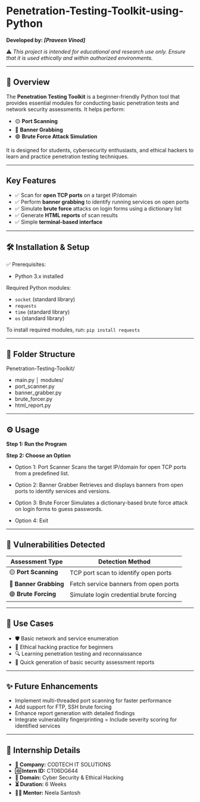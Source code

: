 # Penetration-Testing-Toolkit-using-Python

**Developed by: _[Praveen Vinod]_**

⚠️ _This project is intended for educational and research use only. Ensure that it is used ethically and within authorized environments._

---

## 📌 Overview
The **Penetration Testing Toolkit** is a beginner-friendly Python tool that provides essential modules for conducting basic penetration tests and network security assessments. It helps perform:

- 🟡 **Port Scanning**
- 🔴 **Banner Grabbing**
- 🟣 **Brute Force Attack Simulation**

It is designed for students, cybersecurity enthusiasts, and ethical hackers to learn and practice penetration testing techniques.

---

## Key Features

- ✅ Scan for **open TCP ports** on a target IP/domain
- ✅ Perform **banner grabbing** to identify running services on open ports
- ✅ Simulate **brute force** attacks on login forms using a dictionary list
- ✅ Generate **HTML reports** of scan results
- ✅ Simple **terminal-based interface**

---

## 🛠️ Installation & Setup

✅ Prerequisites:
- Python 3.x installed

Required Python modules:
- `socket` (standard library)
- `requests`
- `time` (standard library)
- `os` (standard library)

To install required modules, run:
`pip install requests`

---

## 📁 Folder Structure
Penetration-Testing-Toolkit/
- main.py
│ modules/
- port_scanner.py
- banner_grabber.py
- brute_forcer.py
- html_report.py

---
## ⚙️ Usage
**Step 1: Run the Program**

**Step 2: Choose an Option**

- Option 1: Port Scanner
Scans the target IP/domain for open TCP ports from a predefined list.

- Option 2: Banner Grabber
Retrieves and displays banners from open ports to identify services and versions.

- Option 3: Brute Forcer
Simulates a dictionary-based brute force attack on login forms to guess passwords.

- Option 4: Exit

--- 

## 🔐 Vulnerabilities Detected
| Assessment Type        | Detection Method                        |
| ---------------------- | --------------------------------------- |
| 🟡 **Port Scanning**   | TCP port scan to identify open ports    |
| 🔴 **Banner Grabbing** | Fetch service banners from open ports   |
| 🟣 **Brute Forcing**   | Simulate login credential brute forcing |

---

## 🧠 Use Cases

- 🛡️ Basic network and service enumeration
- 🧪 Ethical hacking practice for beginners
- 🔍 Learning penetration testing and reconnaissance
- 📄 Quick generation of basic security assessment reports

--- 

## ✨ Future Enhancements

- Implement multi-threaded port scanning for faster performance
- Add support for FTP, SSH brute forcing
- Enhance report generation with detailed findings
- Integrate vulnerability fingerprinting
= Include severity scoring for identified services

--- 

## 📑 Internship Details

- **🏢 Company:** CODTECH IT SOLUTIONS
- **🆔 Intern ID:** CT06DG644
- **📂 Domain:** Cyber Security & Ethical Hacking
- **⏳ Duration:** 6 Weeks
- **👨‍🏫 Mentor:** Neela Santosh
  
